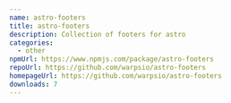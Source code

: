 ```yaml
---
name: astro-footers
title: astro-footers
description: Collection of footers for astro
categories:
  - other
npmUrl: https://www.npmjs.com/package/astro-footers
repoUrl: https://github.com/warpsio/astro-footers
homepageUrl: https://github.com/warpsio/astro-footers
downloads: 7
---
```

